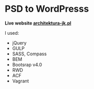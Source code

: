 # PSD to WordPresss  #

__Live website [architektura-jk.pl](http://architektura-jk.pl/)__

I used:

- jQuery
- GULP
- SASS, Compass 
- BEM
- Bootsrap v4.0
- RWD
- ACF
- Vagrant
